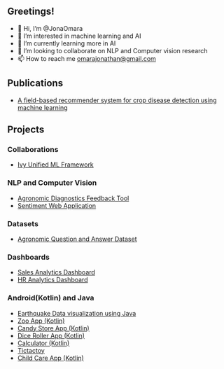 ## Greetings!
- 👋 Hi, I’m @JonaOmara
- 👀 I’m interested in machine learning and AI
- 🌱 I’m currently learning more in AI
- 💞️ I’m looking to collaborate on NLP and Computer vision research
- 📫 How to reach me omarajonathan@gmail.com
## Publications
* [A field-based recommender system for crop disease detection using machine learning](https://doi.org/10.3389/frai.2023.1010804)
## Projects
### Collaborations
* [Ivy Unified ML Framework](https://github.com/JonaOmara/ivy)
### NLP and Computer Vision 
- [Agronomic Diagnostics Feedback Tool](https://github.com/JonaOmara/AgroDF-Tool)
- [Sentiment Web Application](https://github.com/JonaOmara/Sentiment-Web-App)
### Datasets
- [Agronomic Question and Answer Dataset](https://github.com/JonaOmara/AgroQA-Dataset)
### Dashboards 
- [Sales Analytics Dashboard](https://github.com/JonaOmara/Sales-Analytics-dashboard)
- [HR Analytics Dashboard](https://github.com/JonaOmara/HR-PowerBI-Dashboard)
### Android(Kotlin) and Java
- [Earthquake Data visualization using Java](https://github.com/JonaOmara/Earthquake-Data-Visualization)
- [Zoo App (Kotlin)](https://github.com/JonaOmara/Zoo)
- [Candy Store App (Kotlin)](https://github.com/JonaOmara/CandyStore)
- [Dice Roller App (Kotlin)](https://github.com/JonaOmara/DiceRoller)
- [Calculator (Kotlin)](https://github.com/JonaOmara/Calculator)
- [Tictactoy](https://github.com/JonaOmara/TicTactoy)
- [Child Care App (Kotlin)](https://github.com/JonaOmara/ChildCare)

<!---
JonaOmara/JonaOmara is a ✨ special ✨ repository because its `README.md` (this file) appears on your GitHub profile.
You can click the Preview link to take a look at your changes.
--->
